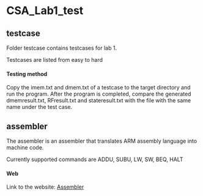 # CSA_Lab1_test

## testcase 
Folder testcase contains testcases for lab 1.

Testcases are listed from easy to hard

#### Testing method

Copy the imem.txt and dmem.txt of a testcase to the target directory and run the program. After the program is completed, compare the generated dmemresult.txt, RFresult.txt and stateresult.txt with the file with the same name under the test case.

## assembler

The assembler is an assembler that translates ARM assembly language into machine code.

Currently supported commands are ADDU, SUBU, LW, SW, BEQ, HALT

#### Web

Link to the website: [Assembler](https://va.poncirus.site/assembler)